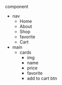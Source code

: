 component

-   nav
    -   Home
    -   About
    -   Shop
    -   favorite
    -   Cart
-   main
    -   cards
        -   img
        -   name
        -   price
        -   favorite
        -   add to cart btn
